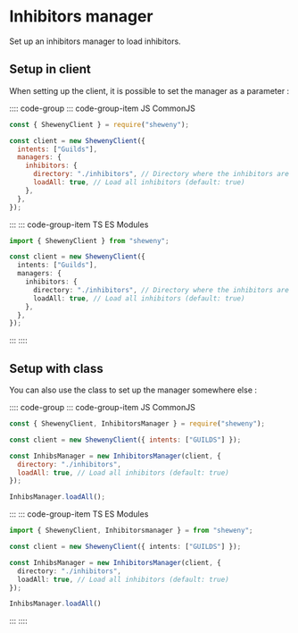 # Inhibitors manager

Set up an inhibitors manager to load inhibitors.

## Setup in client

When setting up the client, it is possible to set the manager as a parameter :

:::: code-group
::: code-group-item JS CommonJS

```js
const { ShewenyClient } = require("sheweny");

const client = new ShewenyClient({
  intents: ["Guilds"],
  managers: {
    inhibitors: {
      directory: "./inhibitors", // Directory where the inhibitors are stored
      loadAll: true, // Load all inhibitors (default: true)
    },
  },
});
```

:::
::: code-group-item TS ES Modules

```ts
import { ShewenyClient } from "sheweny";

const client = new ShewenyClient({
  intents: ["Guilds"],
  managers: {
    inhibitors: {
      directory: "./inhibitors", // Directory where the inhibitors are stored
      loadAll: true, // Load all inhibitors (default: true)
    },
  },
});
```

:::
::::

## Setup with class

You can also use the class to set up the manager somewhere else :

:::: code-group
::: code-group-item JS CommonJS

```js
const { ShewenyClient, InhibitorsManager } = require("sheweny");

const client = new ShewenyClient({ intents: ["GUILDS"] });

const InhibsManager = new InhibitorsManager(client, {
  directory: "./inhibitors",
  loadAll: true, // Load all inhibitors (default: true)
});

InhibsManager.loadAll();
```

:::
::: code-group-item TS ES Modules

```ts
import { ShewenyClient, Inhibitorsmanager } = from "sheweny";

const client = new ShewenyClient({ intents: ["GUILDS"] });

const InhibsManager = new InhibitorsManager(client, {
  directory: "./inhibitors",
  loadAll: true, // Load all inhibitors (default: true)
});

InhibsManager.loadAll()
```

:::
::::
